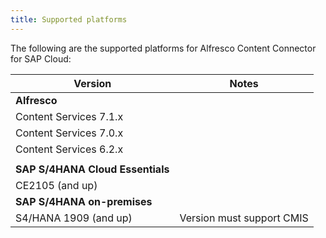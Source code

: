 ```yaml
---
title: Supported platforms
---
```


The following are the supported platforms for Alfresco Content Connector for SAP Cloud:

| Version | Notes |
| ------- | ----- |
| **Alfresco** | |
| Content Services 7.1.x | |
| Content Services 7.0.x | |
| Content Services 6.2.x | |
| | |
| **SAP S/4HANA Cloud Essentials** | |
| CE2105 (and up) | |
| **SAP S/4HANA on-premises** | |
| S4/HANA 1909 (and up) | Version must support CMIS |
